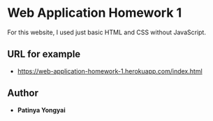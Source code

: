 # Web Application Homework 1 

For this website, I used just basic HTML and CSS without JavaScript.

## URL for example
* https://web-application-homework-1.herokuapp.com/index.html

## Author
* **Patinya Yongyai**